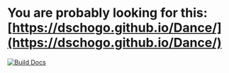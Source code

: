 # You are probably looking for this: [https://dschogo.github.io/Dance/](https://dschogo.github.io/Dance/)

[![Build Docs](https://github.com/Dschogo/Dance/actions/workflows/build_docs.yml/badge.svg)](https://github.com/Dschogo/Dance/actions/workflows/build_docs.yml)
